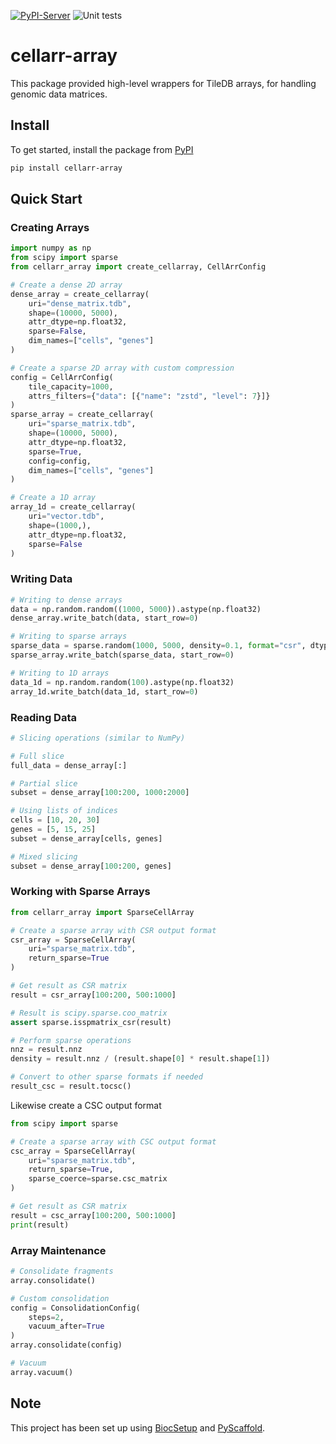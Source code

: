 [![PyPI-Server](https://img.shields.io/pypi/v/cellarr-array.svg)](https://pypi.org/project/cellarr-array/)
![Unit tests](https://github.com/cellarr/cellarr-array/actions/workflows/run-tests.yml/badge.svg)

# cellarr-array

This package provided high-level wrappers for TileDB arrays, for handling genomic data matrices.

## Install

To get started, install the package from [PyPI](https://pypi.org/project/cellarr-array/)

```bash
pip install cellarr-array
```

## Quick Start

### Creating Arrays

```python
import numpy as np
from scipy import sparse
from cellarr_array import create_cellarray, CellArrConfig

# Create a dense 2D array
dense_array = create_cellarray(
    uri="dense_matrix.tdb",
    shape=(10000, 5000),
    attr_dtype=np.float32,
    sparse=False,
    dim_names=["cells", "genes"]
)

# Create a sparse 2D array with custom compression
config = CellArrConfig(
    tile_capacity=1000,
    attrs_filters={"data": [{"name": "zstd", "level": 7}]}
)
sparse_array = create_cellarray(
    uri="sparse_matrix.tdb",
    shape=(10000, 5000),
    attr_dtype=np.float32,
    sparse=True,
    config=config,
    dim_names=["cells", "genes"]
)

# Create a 1D array
array_1d = create_cellarray(
    uri="vector.tdb",
    shape=(1000,),
    attr_dtype=np.float32,
    sparse=False
)
```

### Writing Data

```python
# Writing to dense arrays
data = np.random.random((1000, 5000)).astype(np.float32)
dense_array.write_batch(data, start_row=0)

# Writing to sparse arrays
sparse_data = sparse.random(1000, 5000, density=0.1, format="csr", dtype=np.float32)
sparse_array.write_batch(sparse_data, start_row=0)

# Writing to 1D arrays
data_1d = np.random.random(100).astype(np.float32)
array_1d.write_batch(data_1d, start_row=0)
```

### Reading Data

```python
# Slicing operations (similar to NumPy)

# Full slice
full_data = dense_array[:]

# Partial slice
subset = dense_array[100:200, 1000:2000]

# Using lists of indices
cells = [10, 20, 30]
genes = [5, 15, 25]
subset = dense_array[cells, genes]

# Mixed slicing
subset = dense_array[100:200, genes]
```

### Working with Sparse Arrays

```python
from cellarr_array import SparseCellArray

# Create a sparse array with CSR output format
csr_array = SparseCellArray(
    uri="sparse_matrix.tdb",
    return_sparse=True
)

# Get result as CSR matrix
result = csr_array[100:200, 500:1000]

# Result is scipy.sparse.coo_matrix
assert sparse.isspmatrix_csr(result)

# Perform sparse operations
nnz = result.nnz
density = result.nnz / (result.shape[0] * result.shape[1])

# Convert to other sparse formats if needed
result_csc = result.tocsc()
```

Likewise create a CSC output format

```python
from scipy import sparse

# Create a sparse array with CSC output format
csc_array = SparseCellArray(
    uri="sparse_matrix.tdb",
    return_sparse=True,
    sparse_coerce=sparse.csc_matrix
)

# Get result as CSR matrix
result = csc_array[100:200, 500:1000]
print(result)
```

### Array Maintenance

```python
# Consolidate fragments
array.consolidate()

# Custom consolidation
config = ConsolidationConfig(
    steps=2,
    vacuum_after=True
)
array.consolidate(config)

# Vacuum
array.vacuum()
```

<!-- biocsetup-notes -->

## Note

This project has been set up using [BiocSetup](https://github.com/biocpy/biocsetup)
and [PyScaffold](https://pyscaffold.org/).
